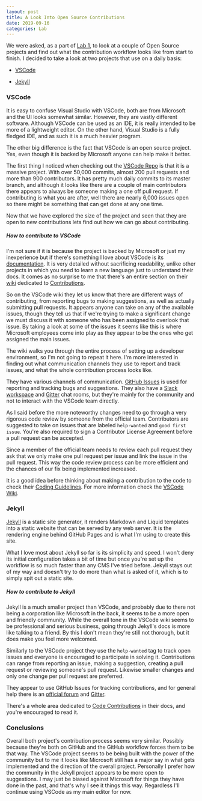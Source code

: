 ```yaml
---
layout: post
title: A Look Into Open Source Contributions
date: 2019-09-16
categories: Lab
---
```


We were asked, as a part of [Lab 1](https://wiki.cdot.senecacollege.ca/wiki/SPO600_Code_Review_Lab), to look at a couple of Open Source projects and find out what the contribution workflow looks like from start to finish. I decided to take a look at two projects that use on a daily basis:

-   [VSCode](#vscode)

-   [Jekyll](#jekyll)

<!-- more -->

### VSCode

It is easy to confuse Visual Studio with VSCode, both are from Microsoft and the UI looks somewhat similar. However, they are vastly different software. Although VSCode can be used as an IDE, it is really intended to be more of a lightweight editor. On the other hand, Visual Studio is a fully fledged IDE, and as such it is a much heavier program.

The other big difference is the fact that VSCode is an open source project. Yes, even though it is backed by Microsoft anyone can help make it better.

The first thing I noticed when checking out the [VSCode Repo](https://github.com/microsoft/vscode) is that it is a massive project. With over 50,000 commits, almost 200 pull requests and more than 900 contributors. It has pretty much daily commits to its master branch, and although it looks like there are a couple of main contributors there appears to always be someone making a one off pull request. If contributing is what you are after, well there are nearly 6,000 issues open so there might be something that can get done at any one time.

Now that we have explored the size of the project and seen that they are open to new contributions lets find out how we can go about contributing.

##### How to contribute to VSCode

I'm not sure if it is because the project is backed by Microsoft or just my inexperience but if there's something I love about VSCode is its [documentation](https://code.visualstudio.com/docs). It is very detailed without sacrificing readability, unlike other projects in which you need to learn a new language just to understand their docs. It comes as no surprise to me that there's an entire section on their [wiki](https://github.com/microsoft/vscode/wiki) dedicated to [Contributions](https://github.com/microsoft/vscode/wiki/How-to-Contribute).

So on the VSCode wiki they let us know that there are different ways of contributing, from reporting bugs to making suggestions, as well as actually submitting pull requests. It appears anyone can take on any of the available issues, though they tell us that if we're trying to make a significant change we must discuss it with someone who has been assigned to overlook that issue. By taking a look at some of the issues it seems like this is where Microsoft employees come into play as they appear to be the ones who get assigned the main issues.

The wiki walks you through the entire process of setting up a developer environment, so I'm not going to repeat it here. I'm more interested in finding out what communication channels they use to report and track issues, and what the whole contribution process looks like.

They have various channels of communication. [GitHub Issues](https://github.com/Microsoft/vscode/issues) is used for reporting and tracking bugs and suggestions. They also have a [Slack workspace](https://vscode-dev-community.slack.com/join/shared_invite/enQtNTYzMzA5MTc0Njc0LTBkNzI4ZjhjYTMwMDNhZWNlYTM0ODE5OGFiZDMyYmM0Y2YyZDRkOGFhZDg0NmQ1MjYxZjg1MDc4NDU2ZDRkNjU) and [Gitter](https://gitter.im/Microsoft/vscode) chat rooms, but they're mainly for the community and not to interact with the VSCode team directly.

As I said before the more noteworthy changes need to go through a very rigorous code review by someone from the official team. Contributors are suggested to take on issues that are labeled `help-wanted` and `good first issue`. You're also required to sign a Contributor License Agreement before a pull request can be accepted.

Since a member of the official team needs to review each pull request they ask that we only make one pull request per issue and link the issue in the pull request. This way the code review process can be more efficient and the chances of our fix being implemented increased.

It is a good idea before thinking about making a contribution to the code to check their [Coding Guidelines](https://github.com/microsoft/vscode/wiki/Coding-Guidelines). For more information check the [VSCode Wiki](https://github.com/microsoft/vscode/wiki/How-to-Contribute).

### Jekyll

[Jekyll](https://github.com/jekyll/jekyll) is a static site generator, it renders Markdown and Liquid templates into a static website that can be served by any web server. It is the rendering engine behind GitHub Pages and is what I'm using to create this site.

What I love most about Jekyll so far is its simplicity and speed. I won't deny its initial configuration takes a bit of time but once you're set up the workflow is so much faster than any CMS I've tried before. Jekyll stays out of my way and doesn't try to do more than what is asked of it, which is to simply spit out a static site.

##### How to contribute to Jekyll

Jekyll is a much smaller project than VSCode, and probably due to there not being a corporation like Microsoft in the back, it seems to be a more open and friendly community. While the overall tone in the VSCode wiki seems to be professional and serious business, going through Jekyll's docs is more like talking to a friend. By this I don't mean they're still not thorough, but it does make you feel more welcomed.

Similarly to the VSCode project they use the `help-wanted` tag to track open issues and everyone is encouraged to participate in solving it. Contributions can range from reporting an issue, making a suggestion, creating a pull request or reviewing someone's pull request. Likewise smaller changes and only one change per pull request are preferred.

They appear to use GitHub Issues for tracking contributions, and for general help there is an [official forum](https://talk.jekyllrb.com/) and [Gitter](https://gitter.im/jekyll/jekyll).

There's a whole area dedicated to [Code Contributions](https://jekyllrb.com/docs/contributing/#code-contributions) in their docs, and you're encouraged to read it.

### Conclusions

Overall both project's contribution process seems very similar. Possibly because they're both on GitHub and the GitHub workflow forces them to be that way. The VSCode project seems to be being built with the power of the community but to me it looks like Microsoft still has a major say in what gets implemented and the direction of the overall project. Personally I prefer how the community in the Jekyll project appears to be more open to suggestions. I may just be biased against Microsoft for things they have done in the past, and that's why I see it things this way. Regardless I'll continue using VSCode as my main editor for now.

